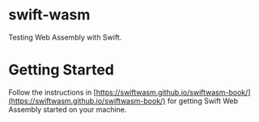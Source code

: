 # swift-wasm

Testing Web Assembly with Swift. 

# Getting Started

Follow the instructions in [https://swiftwasm.github.io/swiftwasm-book/](https://swiftwasm.github.io/swiftwasm-book/) for getting Swift Web Assembly started on your machine.
